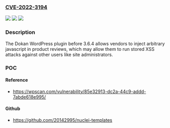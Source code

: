 ### [CVE-2022-3194](https://cve.mitre.org/cgi-bin/cvename.cgi?name=CVE-2022-3194)
![](https://img.shields.io/static/v1?label=Product&message=Dokan&color=blue)
![](https://img.shields.io/static/v1?label=Version&message=0%3C%203.6.4%20&color=brighgreen)
![](https://img.shields.io/static/v1?label=Vulnerability&message=CWE-79%20Cross-Site%20Scripting%20(XSS)&color=brighgreen)

### Description

The Dokan WordPress plugin before 3.6.4 allows vendors to inject arbitrary javascript in product reviews, which may allow them to run stored XSS attacks against other users like site administrators.

### POC

#### Reference
- https://wpscan.com/vulnerability/85e32913-dc2a-44c9-addd-7abde618e995/

#### Github
- https://github.com/20142995/nuclei-templates

